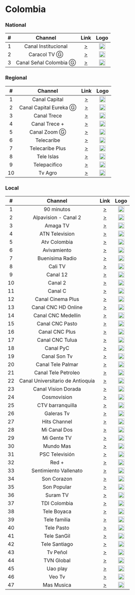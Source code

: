 
<h1>Colombia</h1>

<h3>National</h3>

| #   | Channel     | Link  | Logo |
|:---:|:-----------:|:-----:|:-----:|
| 1   | Canal Institucional | [>](https://streaming.rtvc.gov.co/TV_CanalInstitucional_live/smil:live.smil/playlist.m3u8) | <img height="20" src="https://i.imgur.com/9YMD0rx.png"/> |
| 2   | Caracol TV Ⓖ| [>](https://mdstrm.com/live-stream-playlist/574463697b9817cf0886fc17.m3u8)| <img height="20" src="https://i.imgur.com/IbYzIg1.png"/> |
| 3   | Canal Señal Colombia  Ⓖ    | [>](https://geostreaming.rtvc.gov.co/TV_Senal_Colombia_live/smil:live.smil/playlist.m3u8)| <img height="20" src="https://i.imgur.com/JxfTnMQ.png"/> |



<h3>Regional</h3>

| #   | Channel     | Link  | Logo |
|:---:|:-----------:|:-----:|:-----:|
|  1  |Canal Capital | [>](https://mdstrm.com/live-stream-playlist/57d01d6c28b263eb73b59a5a.m3u8) | <img height="20" src="https://i.imgur.com/N0zoph6.png"/> |
|  2  | Canal Capital Eureka Ⓖ| [>](https://mdstrm.com/live-stream-playlist/57d2ebe8fd61d8f9327f8ad1.m3u8) | <img height="20" src="https://i.imgur.com/xBRLCpp.png"/> |
|  3  | Canal Trece| [>](https://stream.logicideas.media/canaltrece-live/smil:live.smil/playlist.m3u8) | <img height="20" src="https://i.imgur.com/kxtY2Fm.png"/> |
|  4  |Canal Trece + | [>](https://stream.logicideas.media/canaltreceplus-live/smil:live1plus.smil/playlist.m3u8) | <img height="20" src="https://i.imgur.com/KtAoWNV.png"/> |
|  5 | Canal Zoom Ⓖ| [>](https://canalzoom.itex.com.co:3085/live/canalzoombr01live.m3u8) | <img height="20" src="https://i.imgur.com/m6t1YzB.png"/> |
|  6  | Telecaribe| [>](https://tkx.mp.lura.live/rest/v2/mcp/video/adstB64MXYxqLZwy?anvack=4gXmVVoVIp3YeECJWm6af3j0mlHwl6vO&eud=SKjoH1L%2F9Enwo5zQBiBTRfTSNGfENMNO6udm4CQNVvix%2FL9XX8kucBOvzWalIghNrL5GllGH8ou17ICYGv29Rg%3D%3D) | <img height="20" src="https://i.imgur.com/Y2Y2bqG.png"/> |
|  7  | Telecaribe Plus| [>](https://tkx.mp.lura.live/rest/v2/mcp/video/adstrJ4lqmk8VOz0?anvack=QMl6NLXvHRjEMnuMa2jVcbwPdOcjYw0z&eud=3ycd7nhfPYkQpMXloO%2BHT1QbBonb6MJjT0hVNjOaZzoZc58sLfI%2Blh65SHeDLEPB7irJPqfm6Ht8BUvgSOXEbg%3D%3D) | <img height="20" src="https://i.imgur.com/Y2Y2bqG.png"/> |
|  8  | Tele Islas| [>](https://5ab772334c39c.streamlock.net/live-teleislas/_definst_/teleislas/playlist.m3u8) | <img height="20" src="https://i.imgur.com/DJJBPFs.png"/> |
|  9  |Telepacifico | [>](https://stream.logicideas.media/telepacifico-live/smil:live.smil/playlist.m3u8) | <img height="20" src="https://i.imgur.com/k4OWlPS.png"/> |
|  10  |Tv Agro | [>](http://179.1.7.198:1935/live/TVAgroHD.stream_360p/playlist.m3u8) | <img height="20" src="https://i.imgur.com/YvAf9qx.png"/> |


<h3>Local</h3>

| #   | Channel     | Link  | Logo |
|:---:|:-----------:|:-----:|:-----:|
|  1  | 90 minutos| [>](https://play.cdn.enetres.net/184784E1D210401F8041E3E1266822CC021/026/playlist.m3u8) | <img height="20" src="https://i.imgur.com/HyhwsSK.png"/> |
| 2   |Alpavision - Canal 2  | [>](https://stmv1.voxtvhd.com.br/alpavision/alpavision/playlist.m3u8) | <img height="20" src="https://i.imgur.com/VjZ2Cfm.png"/> |
| 3   |Amaga TV  | [>](https://hvtrafico.ddns.net/amagatv/smil:amagatv.smil/playlist.m3u8) | <img height="20" src="https://i.imgur.com/8kWQbNu.png"/> |
| 4   |ATN Television  | [>](https://59ef525c24caa.streamlock.net/atntelevision/atntelevision/playlist.m3u8) | <img height="20" src="https://i.imgur.com/ZW3RJgh.png"/> |
| 5   | Atv Colombia | [>](https://panel.streamingmedia.com.co:3994/live/atvcolombialive.m3u8) | <img height="20" src="https://i.imgur.com/pqvuTL9.png"/> |
| 6   |Avivamiento  | [>](https://s3.abntelevision.com:443/avivamientoabr/stream/playlist.m3u8) | <img height="20" src="https://i.imgur.com/ylkBkO7.png"/> |
| 7   | Buenisima Radio | [>](https://streamyes.alsolnet.com/buturama/live/playlist.m3u8) | <img height="20" src="https://i.imgur.com/OegKwy7.png"/> |
| 8   | Cali TV | [>](https://5ab772334c39c.streamlock.net/live-calitv/calitv1/playlist.m3u8) | <img height="20" src="https://i.imgur.com/ji9Wnby.png"/> |
| 9   | Canal 12 | [>](https://edge.teveo.com.co/live/AeAAAgAJAAFFA1IAyADIQCAAAAAAAAAAAmIx7K66cTceAAAA/playlist.m3u8) | <img height="20" src="https://i.imgur.com/1ET2SeL.png"/> |
| 10  | Canal 2 | [>](https://video13.virtualtronics.com/streamer/canal2.m3u8) | <img height="20" src="https://i.imgur.com/LcZtn6L.png"/>|
| 11  | Canal C | [>](https://stmv2.voxtvhd.com.br/canalccali/canalccali/playlist.m3u8) | <img height="20" src="https://i.imgur.com/kAG3Kid.png"/> |
| 12  | Canal Cinema Plus | [>](https://hvtrafico.ddns.net/cinema720/cinema720.stream_720p/playlist.m3u8) | <img height="20" src="https://i.imgur.com/qHRrvWe.png"/> |
| 13  |Canal CNC HD Online  | [>](https://hvtrafico.ddns.net/cnconline/cnconline.stream/playlist.m3u8) | <img height="20" src="https://i.imgur.com/PL9NQPK.png"/> |
| 14  | Canal CNC Medellin | [>](http://38.75.136.76:1935/cncmedellin720/canalcncmedellin.stream_720p/playlist.m3u8) | <img height="20" src="https://i.imgur.com/k93fhsX.png"/> |
| 15  |Canal CNC Pasto  | [>](https://hvtrafico.ddns.net/pastocnc9/cnc9/playlist.m3u8) | <img height="20" src="https://i.imgur.com/dYQU2ih.png"/> |
| 16  | Canal CNC Plus | [>](https://hvtrafico.ddns.net/channelplus/channelplus/playlist.m3u8) | <img height="20" src="https://i.imgur.com/YRr5jFs.png"/> |
| 17  | Canal CNC Tulua | [>](https://servers.amelbasoluciones.co:19360/cnctulua/cnctulua.m3u8) | <img height="20" src="https://i.imgur.com/RS8o6MH.png"/> |
| 18  | Canal PyC | [>](https://byecableiptv.com/canapycvivo/canalpyc.stream/playlist.m3u8) | <img height="20" src="https://i.imgur.com/2DDDsDa.png"/> |
| 19  | Canal Son Tv | [>](https://server12.videostreaming.net:3628/stream/play.m3u8) | <img height="20" src="https://i.imgur.com/juesmwo.png?1"/> |
| 20  |Canal Tele Palmar  | [>](https://servers.amelbasoluciones.co:19360/telepalmarlive/telepalmarlive.m3u8) | <img height="20" src="https://i.imgur.com/lTmeYIC.png"/> |
| 21  |  Canal Tele Petroleo| [>](https://edge.teveo.com.co/live/AeAAAgAIAAE7A1IAyADIXOgAZJgAAAAAAmIyQrW6cTceAAAA/playlist.m3u8) | <img height="20" src="https://i.imgur.com/2MyZEHl.png"/> |
| 22  | Canal Universitario de Antioquia | [>](https://manifest.googlevideo.com/api/manifest/hls_playlist/expire/1647480674/ei/AjsyYt6BBM-u8wSVypToBg/ip/54.234.21.247/id/QP6rZZzr8Uk.1/itag/96/source/yt_live_broadcast/requiressl/yes/ratebypass/yes/live/1/sgoap/gir%3Dyes%3Bitag%3D140/sgovp/gir%3Dyes%3Bitag%3D137/hls_chunk_host/rr2---sn-p5qddn7k.googlevideo.com/playlist_duration/30/manifest_duration/30/vprv/1/playlist_type/DVR/initcwndbps/6490/mh/JP/mm/44/mn/sn-p5qddn7k/ms/lva/mv/m/mvi/2/pl/15/dover/11/pacing/0/keepalive/yes/fexp/24001373,24007246/mt/1647458679/sparams/expire,ei,ip,id,itag,source,requiressl,ratebypass,live,sgoap,sgovp,playlist_duration,manifest_duration,vprv,playlist_type/sig/AOq0QJ8wRAIgM3HMyP2yIUuqbn_8g-_EBqQKvn3v8dxcIzsNmvW6mFkCICnTsZiTFmnc-zivs7q6JmveeZ7ccs6gVTDA64Gua97X/lsparams/hls_chunk_host,initcwndbps,mh,mm,mn,ms,mv,mvi,pl/lsig/AG3C_xAwRQIgJ-v9_10mL9s4ok1t6zYN7-N200VUyJRc7suUHbkYMD0CIQDBZNVtFSvZ-rMvdaBHisQEMAEEjML09tijyUUjEewScA%3D%3D/playlist/index.m3u8) | <img height="20" src="https://i.imgur.com/Sd6SBai.png"/> |
| 23  |Canal Vision Dorada  | [>](https://movil.ejeserver.com/live/visiondorada.m3u8) | <img height="20" src="https://i.imgur.com/zPMi7VE.png"/> |
| 24   | Cosmovision | [>](https://videohls2.cosmovision.tv/hls/sd.m3u8) | <img height="20" src="https://i.imgur.com/2YKjsE4.png"/> |
| 25  | CTV barranquilla | [>](https://59a564764e2b6.streamlock.net/ctvbarranquilla/_definst_/ctv/playlist.m3u8) | <img height="20" src="https://i.imgur.com/7gLjhBU.png"/> |
| 26  | Galeras Tv | [>](https://hvtrafico.ddns.net/pastocnc8/cnc8/playlist.m3u8) | <img height="20" src="https://i.imgur.com/o92rDnX.png"/> |
| 27   | Hits Channel | [>](https://hvtrafico.ddns.net/pastocnc1/cnc1/playlist.m3u8) | <img height="20" src="https://i.imgur.com/ekhgWsR.png"/> |
| 28   | Mi Canal Dos | [>](http://131.221.42.25:1935/streaming/canal2/playlist.m3u8) | <img height="20" src="https://i.imgur.com/SQ4jiHj.png"/> |
| 29   | Mi Gente TV | [>](https://hvtrafico.ddns.net/migente720/migente720.stream/playlist.m3u8) | <img height="20" src="https://i.imgur.com/cPiEhcO.png"/> |
| 30   | Mundo Mas | [>](http://vcp1.myplaytv.com:1935/mundomas/mundomas/playlist.m3u8) | <img height="20" src="https://i.imgur.com/f9UJ2B6.png"/> |
| 31   | PSC Televisión | [>](https://stmv1.voxtvhd.com.br/psctv/psctv/playlist.m3u8) | <img height="20" src="https://i.imgur.com/bpkN2Tl.png"/> |
| 32  | Red + | [>](https://inforedvos.lcdn.claro.net.co/Content/HLS_HLS_DIR/Live/channel(REDMASHDWEB)/master.m3u8) | <img height="20" src="https://i.imgur.com/sYKhx4w.png"/> |
| 33  |Sentimiento Vallenato  | [>](https://hvtrafico.ddns.net/pastocnc4/cnc4/playlist.m3u8) | <img height="20" src="https://i.imgur.com/v6xinDM.png"/> |
| 34  |  Son Corazon| [>](https://hvtrafico.ddns.net/pastocnc3/cnc3/playlist.m3u8) | <img height="20" src="https://i.imgur.com/FnyYeEq.png"/> |
| 35  |  Son Popular| [>](https://hvtrafico.ddns.net/pastocnc7/cnc7/playlist.m3u8) | <img height="20" src="https://i.imgur.com/4X1F5S3.jpg"/> |
| 36  |  Suram TV| [>](https://5b3050bb1b2d8.streamlock.net/suramtv/suramtv/playlist.m3u8) | <img height="20" src="https://i.imgur.com/iF7Q4fA.png"/> |
| 37  | TDI Colombia | [>](https://play.amelbasoluciones.co:3971/live/tdicolombiatvlive.m3u8) | <img height="20" src="https://i.imgur.com/20OA0ey.png"/> |
| 38  | Tele Boyaca | [>](https://stmv1.voxtvhd.com.br/teleboyaca/teleboyaca/playlist.m3u8) | <img height="20" src="https://i.imgur.com/y9WI01a.png"/> |
| 39  | Tele familia | [>](https://stmv2.voxtvhd.com.br/telefamilia/telefamilia/playlist.m3u8) | <img height="20" src="https://i.imgur.com/rMJNDXs.png"/> |
| 40  | Tele Pasto | [>](https://byecableiptv.com/telepasto/Telepasto.stream/playlist.m3u8) | <img height="20" src="https://i.imgur.com/ln47f6h.png"/> |
| 41  |  Tele SanGil| [>](https://byecableiptv.com/tvsangil/tvsangil.stream/playlist.m3u8) | <img height="20" src="https://i.imgur.com/S0BJBfC.png"/> |
| 42  | Tele Santiago | [>](https://dacastmmd.mmdlive.lldns.net/dacastmmd/167242899ddb46ff9c9fab316cf743d7/manifest.m3u8?p=79&s=1647461658&e=1647461778&h=5cde73f812531c4bbc3c3dc0e089d8de) | <img height="20" src="https://i.imgur.com/kiwgJTB.png"/> |
| 43  | Tv Peñol | [>](https://stmv1.voxtvhd.com.br/tvpenol/tvpenol/playlist.m3u8) | <img height="20" src="https://i.imgur.com/TBGcOZ8.png"/> |
| 44  | TVN Global | [>](https://stmv2.voxtvhd.com.br/tvnglobal/tvnglobal/playlist.m3u8) | <img height="20" src="https://i.imgur.com/1iT5H2R.png"/> |
| 45  | Uao play | [>](https://play.cdn.enetres.net/184784E1D210401F8041E3E1266822CC023/028/playlist.m3u8) | <img height="20" src="https://i.imgur.com/JTFBkpi.png?1"/> |
| 46  | Veo Tv | [>](https://movil.ejeserver.com/live/veotv.m3u8) | <img height="20" src="https://i.imgur.com/cctn7US.png"/> |
| 47  | Mas Musica | [>](https://movil.ejeserver.com/live/masmusica.m3u8) | <img height="20" src="https://i.imgur.com/ddpORNx.png"/> |



